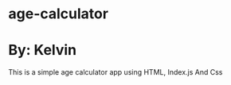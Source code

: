 # age-calculator

# By: Kelvin

This is  a simple age calculator app using HTML, Index.js And Css  
 
